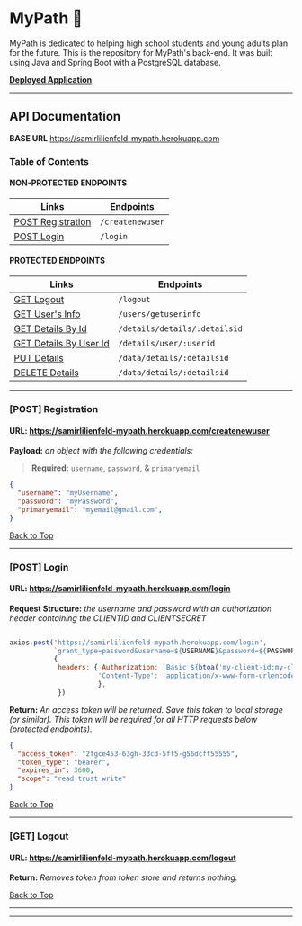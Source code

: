 # MyPath 🏁

MyPath is dedicated to helping high school students and young adults plan for the future. This is the repository for MyPath's back-end. It was built using Java and Spring Boot with a PostgreSQL database. 

[**Deployed Application**](https://www.getmypathapp.com)

---

## **API Documentation**

**BASE URL** https://samirlilienfeld-mypath.herokuapp.com

### **Table of Contents**

#### NON-PROTECTED ENDPOINTS

| Links                                   | Endpoints            |
| ----------------------------------------| ---------------------|
| [POST Registration](#post-registration) | `/createnewuser`     |
| [POST Login](#post-login)               | `/login`             |

#### PROTECTED ENDPOINTS

| Links                                             | Endpoints                     |
|---------------------------------------------------|-------------------------------|
| [GET Logout](#get-logout)                         | `/logout`                     |
| [GET User's Info](#get-user-info)                 | `/users/getuserinfo`          |
| [GET Details By Id](#get-details-by-id)           | `/details/details/:detailsid` |
| [GET Details By User Id](#get-details-by-user-id) | `/details/user/:userid`       |
| [PUT Details](#put-details)                       | `/data/details/:detailsid`    |
| [DELETE Details](#delete-details)                 | `/data/details/:detailsid`    |

---

### [POST] Registration

#### URL: https://samirlilienfeld-mypath.herokuapp.com/createnewuser

**Payload:** _an object with the following credentials:_

> **Required:** `username`, `password`, & `primaryemail`

```json
{
  "username": "myUsername",
  "password": "myPassword",
  "primaryemail": "myemail@gmail.com",
}
```
[Back to Top](#table-of-contents)

---

### [POST] Login

#### URL: https://samirlilienfeld-mypath.herokuapp.com/login

**Request Structure:** _the username and password with an authorization header containing the CLIENTID and CLIENTSECRET_

```javascript

axios.post('https://samirlilienfeld-mypath.herokuapp.com/login', 
           `grant_type=password&username=${USERNAME}&password=${PASSWORD}`, 
           {
            headers: { Authorization: `Basic ${btoa('my-client-id:my-client-secret')}`,
                      'Content-Type': 'application/x-www-form-urlencoded'
                      },
            })
```

**Return:** _An access token will be returned. Save this token to local storage (or similar). This token will be required for all HTTP requests below (protected endpoints)._

```json
{
  "access_token": "2fgce453-63gh-33cd-5ff5-g56dcft55555",
  "token_type": "bearer",
  "expires_in": 3600,
  "scope": "read trust write"
}
```

[Back to Top](#table-of-contents)

---

### [GET] Logout

#### URL: https://samirlilienfeld-mypath.herokuapp.com/logout

**Return:** _Removes token from token store and returns nothing._

[Back to Top](#table-of-contents)

---

---

